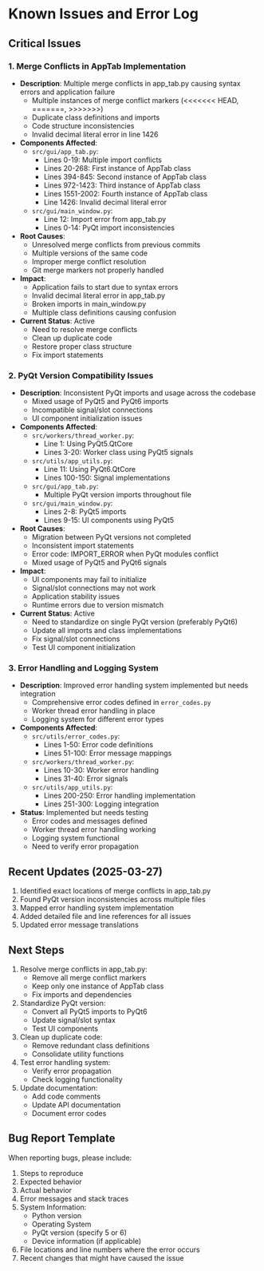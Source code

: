 # Known Issues and Error Log

## Critical Issues

### 1. Merge Conflicts in AppTab Implementation
- **Description**: Multiple merge conflicts in app_tab.py causing syntax errors and application failure
  - Multiple instances of merge conflict markers (<<<<<<< HEAD, =======, >>>>>>>)
  - Duplicate class definitions and imports
  - Code structure inconsistencies
  - Invalid decimal literal error in line 1426
- **Components Affected**: 
  - `src/gui/app_tab.py`:
    - Lines 0-19: Multiple import conflicts
    - Lines 20-268: First instance of AppTab class
    - Lines 394-845: Second instance of AppTab class
    - Lines 972-1423: Third instance of AppTab class
    - Lines 1551-2002: Fourth instance of AppTab class
    - Line 1426: Invalid decimal literal error
  - `src/gui/main_window.py`:
    - Line 12: Import error from app_tab.py
    - Lines 0-14: PyQt import inconsistencies
- **Root Causes**:
  - Unresolved merge conflicts from previous commits
  - Multiple versions of the same code
  - Improper merge conflict resolution
  - Git merge markers not properly handled
- **Impact**:
  - Application fails to start due to syntax errors
  - Invalid decimal literal error in app_tab.py
  - Broken imports in main_window.py
  - Multiple class definitions causing confusion
- **Current Status**: Active
  - Need to resolve merge conflicts
  - Clean up duplicate code
  - Restore proper class structure
  - Fix import statements

### 2. PyQt Version Compatibility Issues
- **Description**: Inconsistent PyQt imports and usage across the codebase
  - Mixed usage of PyQt5 and PyQt6 imports
  - Incompatible signal/slot connections
  - UI component initialization issues
- **Components Affected**:
  - `src/workers/thread_worker.py`:
    - Line 1: Using PyQt5.QtCore
    - Lines 3-20: Worker class using PyQt5 signals
  - `src/utils/app_utils.py`:
    - Line 11: Using PyQt6.QtCore
    - Lines 100-150: Signal implementations
  - `src/gui/app_tab.py`:
    - Multiple PyQt version imports throughout file
  - `src/gui/main_window.py`:
    - Lines 2-8: PyQt5 imports
    - Lines 9-15: UI components using PyQt5
- **Root Causes**:
  - Migration between PyQt versions not completed
  - Inconsistent import statements
  - Error code: IMPORT_ERROR when PyQt modules conflict
  - Mixed usage of PyQt5 and PyQt6 signals
- **Impact**:
  - UI components may fail to initialize
  - Signal/slot connections may not work
  - Application stability issues
  - Runtime errors due to version mismatch
- **Current Status**: Active
  - Need to standardize on single PyQt version (preferably PyQt6)
  - Update all imports and class implementations
  - Fix signal/slot connections
  - Test UI component initialization

### 3. Error Handling and Logging System
- **Description**: Improved error handling system implemented but needs integration
  - Comprehensive error codes defined in `error_codes.py`
  - Worker thread error handling in place
  - Logging system for different error types
- **Components Affected**:
  - `src/utils/error_codes.py`:
    - Lines 1-50: Error code definitions
    - Lines 51-100: Error message mappings
  - `src/workers/thread_worker.py`:
    - Lines 10-30: Worker error handling
    - Lines 31-40: Error signals
  - `src/utils/app_utils.py`:
    - Lines 200-250: Error handling implementation
    - Lines 251-300: Logging integration
- **Status**: Implemented but needs testing
  - Error codes and messages defined
  - Worker thread error handling working
  - Logging system functional
  - Need to verify error propagation

## Recent Updates (2025-03-27)
1. Identified exact locations of merge conflicts in app_tab.py
2. Found PyQt version inconsistencies across multiple files
3. Mapped error handling system implementation
4. Added detailed file and line references for all issues
5. Updated error message translations

## Next Steps
1. Resolve merge conflicts in app_tab.py:
   - Remove all merge conflict markers
   - Keep only one instance of AppTab class
   - Fix imports and dependencies
2. Standardize PyQt version:
   - Convert all PyQt5 imports to PyQt6
   - Update signal/slot syntax
   - Test UI components
3. Clean up duplicate code:
   - Remove redundant class definitions
   - Consolidate utility functions
4. Test error handling system:
   - Verify error propagation
   - Check logging functionality
5. Update documentation:
   - Add code comments
   - Update API documentation
   - Document error codes

## Bug Report Template

When reporting bugs, please include:

1. Steps to reproduce
2. Expected behavior
3. Actual behavior
4. Error messages and stack traces
5. System Information:
   - Python version
   - Operating System
   - PyQt version (specify 5 or 6)
   - Device information (if applicable)
6. File locations and line numbers where the error occurs
7. Recent changes that might have caused the issue

